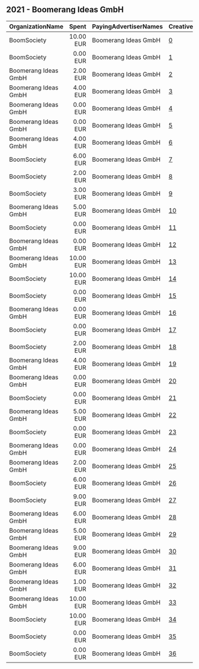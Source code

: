## 2021 - Boomerang Ideas GmbH 
|OrganizationName|Spent|PayingAdvertiserNames|CreativeUrls|Impressions|Genders|AgeBrackets|CountryCodes|BillingAddresses|CandidateBallotInformation|
|:---|---:|:---|:---|---:|:---|:---|:---|:---|:---|
|BoomSociety|10.00 EUR|Boomerang Ideas GmbH|[0](https://www.snap.com/political-ads/asset/841ccecf2967aa4244b6c6a4ebbfe375809b1601196ab25bb2fe81e43b59d5fc?mediaType=jpg)|2,449|FEMALE|25-34|switzerland|"Sihlquai 131,Zurich,8005,CH"||
|BoomSociety|0.00 EUR|Boomerang Ideas GmbH|[1](https://www.snap.com/political-ads/asset/04331776419173dab6f6db45aafeaa83b82ab0afbf5357ce0bc9ebf331959904?mediaType=jpg)|76|MALE|25-34|switzerland|"Sihlquai 131,Zurich,8005,CH"||
|Boomerang Ideas GmbH|2.00 EUR|Boomerang Ideas GmbH|[2](https://www.snap.com/political-ads/asset/0501b66bd1e44ffc21ef0684772805691a78205f0a76ec5c8ec8fb59c1a78c1a?mediaType=jpg)|1,335|FEMALE|18-24|switzerland|"Sihlquai 131,Zurich,8005,CH"|Boomerang Ideas GmbH|
|Boomerang Ideas GmbH|4.00 EUR|Boomerang Ideas GmbH|[3](https://www.snap.com/political-ads/asset/c9eef2093aed4c72ccdd432cf9a14e77fa0e86c04db7c2db48964e48df75d1b9?mediaType=jpg)|887|FEMALE|25-34|switzerland|"Sihlquai 131,Zurich,8005,CH"|Boomerang Ideas GmbH|
|Boomerang Ideas GmbH|0.00 EUR|Boomerang Ideas GmbH|[4](https://www.snap.com/political-ads/asset/2750c1017d80335e21d425c639c45ace39c1f55ef07c049d95d6d18b6c1d7b09?mediaType=jpg)|135|MALE|25-34|switzerland|"Sihlquai 131,Zurich,8005,CH"|Boomerang Ideas GmbH|
|Boomerang Ideas GmbH|0.00 EUR|Boomerang Ideas GmbH|[5](https://www.snap.com/political-ads/asset/2761b66166fd08db300eed017f1bd7835f72b2990169286f01d50c0c32b6eefd?mediaType=jpg)|21|MALE|25-34|switzerland|"Sihlquai 131,Zurich,8005,CH"|Boomerang Ideas GmbH|
|Boomerang Ideas GmbH|4.00 EUR|Boomerang Ideas GmbH|[6](https://www.snap.com/political-ads/asset/883b05d992b6f29e2ccd90f7661deed06085b43b1721c4b48f7d3ea163f32da0?mediaType=jpg)|1,908|FEMALE|18-24|switzerland|"Sihlquai 131,Zurich,8005,CH"|Boomerang Ideas GmbH|
|BoomSociety|6.00 EUR|Boomerang Ideas GmbH|[7](https://www.snap.com/political-ads/asset/2a1aa150694dcf0a4411ec0956e8298235a5f5a3d164434275b2158c337b2185?mediaType=jpg)|2,398|MALE|25-34|switzerland|"Sihlquai 131,Zurich,8005,CH"||
|BoomSociety|2.00 EUR|Boomerang Ideas GmbH|[8](https://www.snap.com/political-ads/asset/116c1b225a731d10077cc69de74a103bc908a39b7253634dfd7da5ce8079fffc?mediaType=jpg)|375|MALE|18-24|switzerland|"Sihlquai 131,Zurich,8005,CH"||
|BoomSociety|3.00 EUR|Boomerang Ideas GmbH|[9](https://www.snap.com/political-ads/asset/ef8df42f908738a94e30b0fa2a42b790a2e0c3aa688eb018a053162f840a0732?mediaType=jpg)|1,484|MALE|18-24|switzerland|"Sihlquai 131,Zurich,8005,CH"||
|Boomerang Ideas GmbH|5.00 EUR|Boomerang Ideas GmbH|[10](https://www.snap.com/political-ads/asset/d6d760ffee0f51030640565a6afa4dd3d187969fcfc13eb301795b23d13480d7?mediaType=jpg)|863|FEMALE|25-34|switzerland|"Sihlquai 131,Zurich,8005,CH"|Boomerang Ideas GmbH|
|BoomSociety|0.00 EUR|Boomerang Ideas GmbH|[11](https://www.snap.com/political-ads/asset/65af3c1ed6214dc9f674088bc5f1842c8931d90bf00da8011e287b23878578fb?mediaType=jpg)|408|MALE|18-24|switzerland|"Sihlquai 131,Zurich,8005,CH"||
|Boomerang Ideas GmbH|0.00 EUR|Boomerang Ideas GmbH|[12](https://www.snap.com/political-ads/asset/90a17e32eae4239f5ec83c36b0225d6acae09081662fbe2121abc43812dfae07?mediaType=jpg)|190|MALE|25-34|switzerland|"Sihlquai 131,Zurich,8005,CH"|Boomerang Ideas GmbH|
|Boomerang Ideas GmbH|10.00 EUR|Boomerang Ideas GmbH|[13](https://www.snap.com/political-ads/asset/52e052acb0cad98ea528e85370613c1daa64f4823060c85d6dde311263e79efe?mediaType=jpg)|4,736|MALE|18-24|switzerland|"Sihlquai 131,Zurich,8005,CH"|Boomerang Ideas GmbH|
|BoomSociety|10.00 EUR|Boomerang Ideas GmbH|[14](https://www.snap.com/political-ads/asset/467895ae2e8ba4ddf11cc2c13bab20bab1dc2e43d6009f9a2d1185c7a8dbcfd9?mediaType=jpg)|5,337|FEMALE|25-34|switzerland|"Sihlquai 131,Zurich,8005,CH"||
|BoomSociety|0.00 EUR|Boomerang Ideas GmbH|[15](https://www.snap.com/political-ads/asset/f47392e5b3042cce63ce4565dd5bc03ef17df20c84cbb4bd4ab59e2289941caa?mediaType=jpg)|356|FEMALE|18-24|switzerland|"Sihlquai 131,Zurich,8005,CH"||
|Boomerang Ideas GmbH|0.00 EUR|Boomerang Ideas GmbH|[16](https://www.snap.com/political-ads/asset/9258de42dd39a7679de94791ef973038539acc2684f1dcd1a04b2273479e8cc6?mediaType=jpg)|72|FEMALE|25-34|switzerland|"Sihlquai 131,Zurich,8005,CH"|Boomerang Ideas GmbH|
|BoomSociety|0.00 EUR|Boomerang Ideas GmbH|[17](https://www.snap.com/political-ads/asset/52ed0fe9545b26d0b32584a31d6d4ee6ac21327439c87b6e0101a03bdfc4f4e0?mediaType=jpg)|66|MALE|25-34|switzerland|"Sihlquai 131,Zurich,8005,CH"||
|BoomSociety|2.00 EUR|Boomerang Ideas GmbH|[18](https://www.snap.com/political-ads/asset/56d545e1e8ae985a09e1120a395f7833783beac66cbc4dcfea612d1f917387a8?mediaType=jpg)|1,038|FEMALE|18-24|switzerland|"Sihlquai 131,Zurich,8005,CH"||
|Boomerang Ideas GmbH|4.00 EUR|Boomerang Ideas GmbH|[19](https://www.snap.com/political-ads/asset/f09852c05fe822b2e674944bedab67ed16d6ea926033cb5f0c4c5e3878644e6d?mediaType=jpg)|1,248|FEMALE|18-24|switzerland|"Sihlquai 131,Zurich,8005,CH"|Boomerang Ideas GmbH|
|Boomerang Ideas GmbH|0.00 EUR|Boomerang Ideas GmbH|[20](https://www.snap.com/political-ads/asset/8f4f686aad25b13d9160112b00a45272cca733a4de3789b77f3b919dbbd8fb85?mediaType=jpg)|139|FEMALE|25-34|switzerland|"Sihlquai 131,Zurich,8005,CH"|Boomerang Ideas GmbH|
|BoomSociety|0.00 EUR|Boomerang Ideas GmbH|[21](https://www.snap.com/political-ads/asset/c583c233db5a73d0d9ac012d480db53279e728a02bb2bca5885a7572990203ed?mediaType=jpg)|72|FEMALE|25-34|switzerland|"Sihlquai 131,Zurich,8005,CH"||
|Boomerang Ideas GmbH|5.00 EUR|Boomerang Ideas GmbH|[22](https://www.snap.com/political-ads/asset/fa4e2e62056b5b95552a02b0ea678d1b5e5aa420de8ce7600fc893df6ec6e3c5?mediaType=jpg)|1,199|MALE|25-34|switzerland|"Sihlquai 131,Zurich,8005,CH"|Boomerang Ideas GmbH|
|BoomSociety|0.00 EUR|Boomerang Ideas GmbH|[23](https://www.snap.com/political-ads/asset/5804b9f9481b283287a150dbb05d64b5188dfd1d82910e64e66ccf867bcc6c5f?mediaType=jpg)|136|FEMALE|25-34|switzerland|"Sihlquai 131,Zurich,8005,CH"||
|Boomerang Ideas GmbH|0.00 EUR|Boomerang Ideas GmbH|[24](https://www.snap.com/political-ads/asset/cecddcf8d91d46ee7b68dcf8c8200ac1d3d1bebe3e9b753635cbee52b46a3dc7?mediaType=jpg)|223|MALE|18-24|switzerland|"Sihlquai 131,Zurich,8005,CH"|Boomerang Ideas GmbH|
|Boomerang Ideas GmbH|2.00 EUR|Boomerang Ideas GmbH|[25](https://www.snap.com/political-ads/asset/2efd66760eacd98bb1526b54a3d298d8363eb1ebb4bf1ec10ca54f8a0ffb0862?mediaType=jpg)|1,509|MALE|18-24|switzerland|"Sihlquai 131,Zurich,8005,CH"|Boomerang Ideas GmbH|
|BoomSociety|6.00 EUR|Boomerang Ideas GmbH|[26](https://www.snap.com/political-ads/asset/d8351bebec00548783c70c3ea595028e23660e55a206f0ffa1dddca04e44e9dd?mediaType=jpg)|1,012|FEMALE|25-34|switzerland|"Sihlquai 131,Zurich,8005,CH"||
|BoomSociety|9.00 EUR|Boomerang Ideas GmbH|[27](https://www.snap.com/political-ads/asset/9ecf6cbf3a60b1588a66d57e8204c4974a0248985b7e1d176db3f13cd60c5845?mediaType=jpg)|1,809|FEMALE|25-34|switzerland|"Sihlquai 131,Zurich,8005,CH"||
|Boomerang Ideas GmbH|6.00 EUR|Boomerang Ideas GmbH|[28](https://www.snap.com/political-ads/asset/a457bfdd04086922e1ee3cb8df798ac64ee728a2fec7db88f6743cca0d5caffa?mediaType=jpg)|1,289|MALE|25-34|switzerland|"Sihlquai 131,Zurich,8005,CH"|Boomerang Ideas GmbH|
|Boomerang Ideas GmbH|5.00 EUR|Boomerang Ideas GmbH|[29](https://www.snap.com/political-ads/asset/5831f2ccda2d5490fa1283127ff9accf54366b77bc2dcb44f40f42e6b8cdf479?mediaType=jpg)|2,364|MALE|18-24|switzerland|"Sihlquai 131,Zurich,8005,CH"|Boomerang Ideas GmbH|
|Boomerang Ideas GmbH|9.00 EUR|Boomerang Ideas GmbH|[30](https://www.snap.com/political-ads/asset/439544beb11048584f554f91e9b83c6a756f6b9d40337685a7363962e4e4e192?mediaType=jpg)|1,551|FEMALE|25-34|switzerland|"Sihlquai 131,Zurich,8005,CH"|Boomerang Ideas GmbH|
|Boomerang Ideas GmbH|6.00 EUR|Boomerang Ideas GmbH|[31](https://www.snap.com/political-ads/asset/26b33e85d10028e18f840301123c2252c2075ada96c8a8343dae514688dca21e?mediaType=jpg)|1,408|MALE|25-34|switzerland|"Sihlquai 131,Zurich,8005,CH"|Boomerang Ideas GmbH|
|Boomerang Ideas GmbH|1.00 EUR|Boomerang Ideas GmbH|[32](https://www.snap.com/political-ads/asset/beabf3f711ee92c33a0f5967b1beb7ab6c2c8a4aa79791f635072c5532f53d6b?mediaType=jpg)|163|FEMALE|25-34|switzerland|"Sihlquai 131,Zurich,8005,CH"|Boomerang Ideas GmbH|
|Boomerang Ideas GmbH|10.00 EUR|Boomerang Ideas GmbH|[33](https://www.snap.com/political-ads/asset/1bd3d817f02d1190c70de7b7e9b40b0ce99ec4df76038a3d07605d7cdfebde94?mediaType=jpg)|3,610|MALE|25-34|switzerland|"Sihlquai 131,Zurich,8005,CH"|Boomerang Ideas GmbH|
|BoomSociety|10.00 EUR|Boomerang Ideas GmbH|[34](https://www.snap.com/political-ads/asset/d8349b804413b37b962eab2c39b55f40007e0ee0f4689720dd2ab0a7cc6e2820?mediaType=jpg)|9,442|MALE|18-24|switzerland|"Sihlquai 131,Zurich,8005,CH"||
|BoomSociety|0.00 EUR|Boomerang Ideas GmbH|[35](https://www.snap.com/political-ads/asset/b98a7850284de15946076335e227aa545215020f56292c4897048e6b86abe6fb?mediaType=jpg)|155|FEMALE|25-34|switzerland|"Sihlquai 131,Zurich,8005,CH"||
|BoomSociety|0.00 EUR|Boomerang Ideas GmbH|[36](https://www.snap.com/political-ads/asset/c1428dbe973c3526209f6552984ee78c8bf1a6e85696f5abc35b25766a78a591?mediaType=jpg)|50|MALE|25-34|switzerland|"Sihlquai 131,Zurich,8005,CH"||
